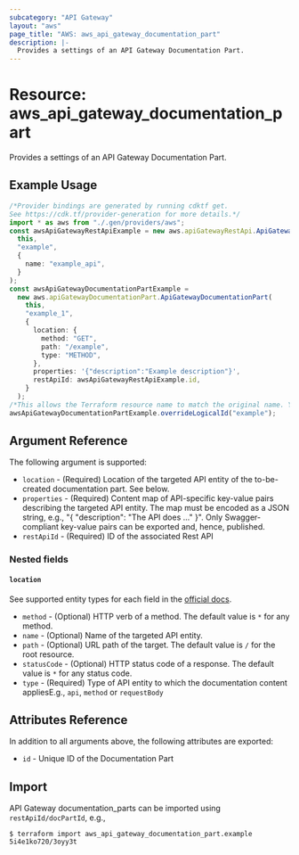 ```yaml
---
subcategory: "API Gateway"
layout: "aws"
page_title: "AWS: aws_api_gateway_documentation_part"
description: |-
  Provides a settings of an API Gateway Documentation Part.
---
```


# Resource: aws\_api\_gateway\_documentation\_part

Provides a settings of an API Gateway Documentation Part.

## Example Usage

```typescript
/*Provider bindings are generated by running cdktf get.
See https://cdk.tf/provider-generation for more details.*/
import * as aws from "./.gen/providers/aws";
const awsApiGatewayRestApiExample = new aws.apiGatewayRestApi.ApiGatewayRestApi(
  this,
  "example",
  {
    name: "example_api",
  }
);
const awsApiGatewayDocumentationPartExample =
  new aws.apiGatewayDocumentationPart.ApiGatewayDocumentationPart(
    this,
    "example_1",
    {
      location: {
        method: "GET",
        path: "/example",
        type: "METHOD",
      },
      properties: '{"description":"Example description"}',
      restApiId: awsApiGatewayRestApiExample.id,
    }
  );
/*This allows the Terraform resource name to match the original name. You can remove the call if you don't need them to match.*/
awsApiGatewayDocumentationPartExample.overrideLogicalId("example");

```

## Argument Reference

The following argument is supported:

* `location` - (Required) Location of the targeted API entity of the to-be-created documentation part. See below.
* `properties` - (Required) Content map of API-specific key-value pairs describing the targeted API entity. The map must be encoded as a JSON string, e.g., "{ "description": "The API does ..." }". Only Swagger-compliant key-value pairs can be exported and, hence, published.
* `restApiId` - (Required) ID of the associated Rest API

### Nested fields

#### `location`

See supported entity types for each field in the [official docs](https://docs.aws.amazon.com/apigateway/api-reference/resource/documentation-part/).

* `method` - (Optional) HTTP verb of a method. The default value is `*` for any method.
* `name` - (Optional) Name of the targeted API entity.
* `path` - (Optional) URL path of the target. The default value is `/` for the root resource.
* `statusCode` - (Optional) HTTP status code of a response. The default value is `*` for any status code.
* `type` - (Required) Type of API entity to which the documentation content appliesE.g., `api`, `method` or `requestBody`

## Attributes Reference

In addition to all arguments above, the following attributes are exported:

* `id` - Unique ID of the Documentation Part

## Import

API Gateway documentation\_parts can be imported using `restApiId/docPartId`, e.g.,

```console
$ terraform import aws_api_gateway_documentation_part.example 5i4e1ko720/3oyy3t
```

